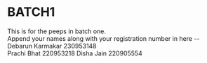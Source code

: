 # BATCH1
This is for the peeps in batch one.  
Append your names along with your registration number in here --    
Debarun Karmakar 230953148    
Prachi Bhat 220953218
Disha Jain 220905554
